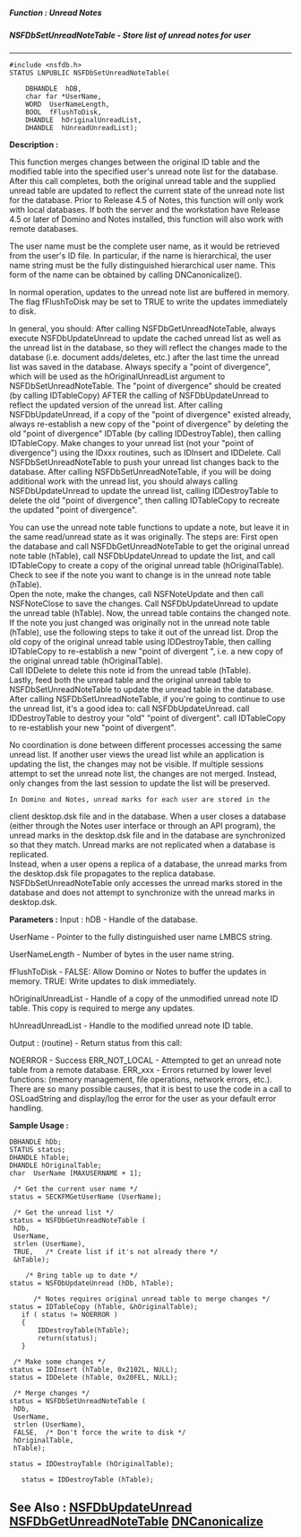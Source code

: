 ##### Function : Unread Notes
##### NSFDbSetUnreadNoteTable - Store list of unread notes for user
---
```
#include <nsfdb.h>
STATUS LNPUBLIC NSFDbSetUnreadNoteTable(

	DBHANDLE  hDB,
	char far *UserName,
	WORD  UserNameLength,
	BOOL  fFlushToDisk,
	DHANDLE  hOriginalUnreadList,
	DHANDLE  hUnreadUnreadList);
```
**Description :**

This function merges changes between the original ID table and the modified 
table into the specified user's unread note list for the database.  After this 
call completes, both the original unread table and the supplied unread table 
are updated to reflect the current state of the unread note list for the 
database.  Prior to Release 4.5 of Notes, this function will only work with 
local databases.  If both the server and the workstation have Release 4.5 or 
later of Domino and Notes installed, this function will also work with remote 
databases.

The user name must be the complete user name, as it would be retrieved from the 
user's ID file.  In particular, if the name is hierarchical, the user name 
string must be the fully distinguished hierarchical user name.  This form of 
the name can be obtained by calling DNCanonicalize().

In normal operation, updates to the unread note list are buffered in memory.  
The flag fFlushToDisk may be set to TRUE to write the updates immediately to 
disk.

In general, you should:
After calling NSFDbGetUnreadNoteTable, always execute NSFDbUpdateUnread to 
update the cached unread list as well as the unread list in the database, so 
they will reflect the changes made to the database (i.e. document adds/deletes, 
etc.) after the last time the unread list was saved in the database.
Always specify a "point of divergence", which will be used as the 
hOriginalUnreadList argument to NSFDbSetUnreadNoteTable.  The "point of 
divergence" should be created (by calling IDTableCopy) AFTER the calling of 
NSFDbUpdateUnread to reflect the updated version of the unread list.
After calling NSFDbUpdateUnread, if a copy of the "point of divergence" existed 
already, always re-establish a new copy of the "point of divergence" by 
deleting the old "point of divergence" IDTable (by calling IDDestroyTable), 
then calling IDTableCopy.
Make changes to your unread list (not your "point of divergence") using the 
IDxxx routines, such as IDInsert and IDDelete.  Call NSFDbSetUnreadNoteTable to 
push your unread list changes back to the database.
After calling NSFDbSetUnreadNoteTable, if you will be doing additional work 
with the unread list, you should always calling NSFDbUpdateUnread to update the 
unread list, calling IDDestroyTable to delete the old "point of divergence", 
then calling IDTableCopy to recreate the updated "point of divergence".   

You can use the unread note table functions to update a note, but leave it in 
the same read/unread state as it was originally.  The steps are: 
First open the database and call NSFDbGetUnreadNoteTable to get the original 
unread note table (hTable), call NSFDbUpdateUnread to update the list, and call 
IDTableCopy to create a copy of the original unread table (hOriginalTable).  
Check to see if the note you want to change is in the unread note table 
(hTable).  
Open the note, make the changes, call NSFNoteUpdate and then call NSFNoteClose 
to save the changes. 
Call  NSFDbUpdateUnread to update the unread table (hTable).  Now, the unread 
table contains the changed note.
If the note you just changed was originally not in the unread note table 
(hTable), use the following steps to take it out of the unread list. 
Drop the old copy of the original unread table using IDDestroyTable, then 
calling IDTableCopy to re-establish a new "point of divergent ", i.e. a new 
copy of the original unread table (hOriginalTable).  
Call IDDelete to delete this note id from the unread table (hTable).  
Lastly, feed both the unread table and the original unread table to 
NSFDbSetUnreadNoteTable to update the unread table in the database.
After calling NSFDbSetUnreadNoteTable, if you're going to continue to use the 
unread list, it's a good idea to:
call NSFDbUpdateUnread.
call IDDestroyTable to destroy your "old" "point of divergent".
call IDTableCopy to re-establish your new "point of divergent".


No coordination is done between different processes accessing the same unread 
list.  If another user views the uread list while an application is updating 
the list, the changes may not be visible.  If multiple sessions attempt to set 
the unread note list, the changes are not merged.  Instead, only changes from 
the last session to update the list will be preserved.

	In Domino and Notes, unread marks for each user are stored in the 
client desktop.dsk file and in the database.  When a user closes a database 
(either through the Notes user interface or through an API program), the unread 
marks in the desktop.dsk file and in the database are synchronized so that they 
match.  Unread marks are not replicated when a database is replicated.  
Instead, when a user opens a replica of a database, the unread marks from the 
desktop.dsk file propagates to the replica database.  NSFDbSetUnreadNoteTable 
only accesses the unread marks stored in the database and does not attempt to 
synchronize with the unread marks in desktop.dsk.  

**Parameters :**
Input :
hDB  -  Handle of the database.

UserName  -  Pointer to the fully distinguished user name LMBCS string.

UserNameLength  -  Number of bytes in the user name string.

fFlushToDisk  -  FALSE:  Allow Domino or Notes to buffer the updates in memory.
TRUE:  Write updates to disk immediately.

hOriginalUnreadList  -  Handle of a copy of the unmodified unread note ID table.  This copy is required to merge any updates.

hUnreadUnreadList  -  Handle to the modified unread note ID table.

Output :
(routine)  -  Return status from this call:

NOERROR - Success
ERR_NOT_LOCAL - Attempted to get an unread note table from a remote database.
ERR_xxx - Errors returned by lower level functions: (memory management, file operations, network errors, etc.).  There are so many possible causes, that it is best to use the code in a call to OSLoadString and display/log the error for the user as your default error handling.



**Sample Usage :**
```
DBHANDLE hDb;
STATUS status;
DHANDLE hTable;
DHANDLE hOriginalTable;
char  UserName [MAXUSERNAME + 1];

 /* Get the current user name */
status = SECKFMGetUserName (UserName);

 /* Get the unread list */
status = NSFDbGetUnreadNoteTable (
 hDb,
 UserName,
 strlen (UserName),
 TRUE,   /* Create list if it's not already there */
 &hTable);

	/* Bring table up to date */
status = NSFDbUpdateUnread (hDb, hTable);

      /* Notes requires original unread table to merge changes */
status = IDTableCopy (hTable, &hOriginalTable);
   if ( status != NOERROR ) 
   {
       IDDestroyTable(hTable);
       return(status);
   }

 /* Make some changes */
status = IDInsert (hTable, 0x2102L, NULL);
status = IDDelete (hTable, 0x20FEL, NULL);

 /* Merge changes */
status = NSFDbSetUnreadNoteTable (
 hDb,
 UserName,
 strlen (UserName),
 FALSE,  /* Don't force the write to disk */
 hOriginalTable,
 hTable);

status = IDDestroyTable (hOriginalTable);

   status = IDDestroyTable (hTable);
```
**See Also :**
[NSFDbUpdateUnread](/domino-c-api-docs/reference/Func/NSFDbUpdateUnread)
[NSFDbGetUnreadNoteTable](/domino-c-api-docs/reference/Func/NSFDbGetUnreadNoteTable)
[DNCanonicalize](/domino-c-api-docs/reference/Func/DNCanonicalize)
---
